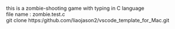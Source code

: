 this is a zombie-shooting game with typing in C language  
file name : zombie.test.c  
git clone https:/github.com/liaojason2/vscode_template_for_Mac.git  